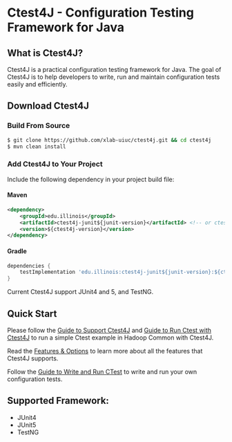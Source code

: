 # Ctest4J - Configuration Testing Framework for Java

## What is Ctest4J?

Ctest4J is a practical configuration testing framework for Java.
The goal of Ctest4J is to help developers to write, run and maintain configuration tests easily and efficiently.

## Download Ctest4J
### Build From Source
```bash
$ git clone https://github.com/xlab-uiuc/ctest4j.git && cd ctest4j
$ mvn clean install
```

### Add Ctest4J to Your Project
Include the following dependency in your project build file:
#### Maven
```xml
<dependency>
    <groupId>edu.illinois</groupId>
    <artifactId>ctest4j-junit${junit-version}</artifactId> <!-- or ctest4j-testng --> 
    <version>${ctest4j-version}</version>
</dependency>
```
#### Gradle
```groovy
dependencies {
    testImplementation 'edu.illinois:ctest4j-junit${junit-version}:${ctest4j-version}' // or ctest4j-testng
}
```
Current Ctest4J support JUnit4 and 5, and TestNG.

## Quick Start
Please follow the [Guide to Support Ctest4J](Example.md) and [Guide to Run Ctest with Ctest4J](run_hcommon_example_ctest.md) to run a simple Ctest example in Hadoop Common with Ctest4J.

Read the [Features & Options](Options.md) to learn more about all the features that Ctest4J supports.

Follow the [Guide to Write and Run CTest](write_and_run_ctest.md) to write and run your own configuration tests.

## Supported Framework:
- JUnit4
- JUnit5
- TestNG
